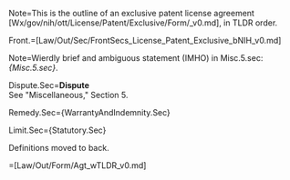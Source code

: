 Note=This is the outline of an exclusive patent license agreement [Wx/gov/nih/ott/License/Patent/Exclusive/Form/_v0.md], in TLDR order. 

Front.=[Law/Out/Sec/FrontSecs_License_Patent_Exclusive_bNIH_v0.md]

Note=Wierdly brief and ambiguous statement (IMHO) in Misc.5.sec: <i>{Misc.5.sec}</i>.

Dispute.Sec=<b>Dispute</b><br>See "Miscellaneous," Section 5.

Remedy.Sec={WarrantyAndIndemnity.Sec}

Limit.Sec={Statutory.Sec}

Definitions moved to back. 

=[Law/Out/Form/Agt_wTLDR_v0.md]

